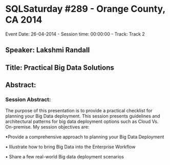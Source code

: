 # SQLSaturday #289 - Orange County, CA 2014
Event Date: 26-04-2014 - Session time: 00:00:00 - Track: Track 2
## Speaker: Lakshmi Randall
## Title: Practical Big Data Solutions
## Abstract:
### Session Abstract:

The purpose of this presentation is to provide a practical checklist for planning your Big Data deployment. This session presents guidelines and architectural patterns for big data deployment options such as Cloud Vs. On-premise. My session objectives are:

 

•Provide a comprehensive approach to planning your Big Data Deployment 


• Illustrate how to bring Big Data into the Enterprise Workflow


• Share a few real-world Big data deployment scenarios


